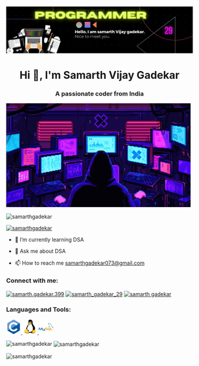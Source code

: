 ![logo](https://github.com/Samarthgadekar/Samarthgadekar/blob/main/20231127_160637_0000.png)
<h1 align="center">Hi 👋, I'm Samarth Vijay Gadekar</h1>
<h3 align="center">A passionate coder from India</h3>
<img height="20%"  align="centre" src="https://github.com/Samarthgadekar/Samarthgadekar/blob/main/pixels-neon.gif">


<p align="left"> <img src="https://komarev.com/ghpvc/?username=samarthgadekar&label=Profile%20views&color=0e75b6&style=flat" alt="samarthgadekar" /> </p>

<p align="left"> <a href="https://github.com/ryo-ma/github-profile-trophy"><img src="https://github-profile-trophy.vercel.app/?username=samarthgadekar" alt="samarthgadekar" /></a> </p>

- 🌱 I’m currently learning DSA

- 💬 Ask me about DSA

- 📫 How to reach me samarthgadekar073@gmail.com

<h3 align="left">Connect with me:</h3>
<p align="left">
<a href="https://fb.com/samarth.gadekar.399" target="blank"><img align="center" src="https://raw.githubusercontent.com/rahuldkjain/github-profile-readme-generator/master/src/images/icons/Social/facebook.svg" alt="samarth.gadekar.399" height="30" width="40" /></a>
<a href="https://instagram.com/samarth_gadekar_29" target="blank"><img align="center" src="https://raw.githubusercontent.com/rahuldkjain/github-profile-readme-generator/master/src/images/icons/Social/instagram.svg" alt="samarth_gadekar_29" height="30" width="40" /></a>
<a href="https://www.youtube.com/c/samarth gadekar" target="blank"><img align="center" src="https://raw.githubusercontent.com/rahuldkjain/github-profile-readme-generator/master/src/images/icons/Social/youtube.svg" alt="samarth gadekar" height="30" width="40" /></a>
</p>

<h3 align="left">Languages and Tools:</h3>
<p align="left"> <a href="https://www.cprogramming.com/" target="_blank" rel="noreferrer"> <img src="https://raw.githubusercontent.com/devicons/devicon/master/icons/c/c-original.svg" alt="c" width="40" height="40"/> </a> <a href="https://www.linux.org/" target="_blank" rel="noreferrer"> <img src="https://raw.githubusercontent.com/devicons/devicon/master/icons/linux/linux-original.svg" alt="linux" width="40" height="40"/> </a> <a href="https://www.mysql.com/" target="_blank" rel="noreferrer"> <img src="https://raw.githubusercontent.com/devicons/devicon/master/icons/mysql/mysql-original-wordmark.svg" alt="mysql" width="40" height="40"/> </a> </p>

<p><img align="left" src="https://github-readme-stats.vercel.app/api/top-langs?username=samarthgadekar&show_icons=true&locale=en&layout=compact" alt="samarthgadekar" /></p>

<p>&nbsp;<img align="center" src="https://github-readme-stats.vercel.app/api?username=samarthgadekar&show_icons=true&locale=en" alt="samarthgadekar" /></p>

<p><img align="center" src="https://github-readme-streak-stats.herokuapp.com/?user=samarthgadekar&" alt="samarthgadekar" /></p>
